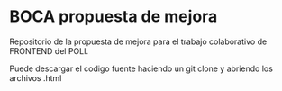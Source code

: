 # BOCA propuesta de mejora

Repositorio de la propuesta de mejora para el trabajo colaborativo de FRONTEND del POLI.

Puede descargar el codigo fuente haciendo un git clone y abriendo los archivos .html
